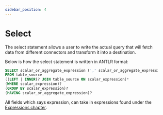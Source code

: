 ```yaml
---
sidebar_position: 4
---
```


# Select

The select statement allows a user to write the actual query that will fetch data from different connectors and transform it into a destination.

Below is how the select statement is written in ANTLR format:

```sql
SELECT scalar_or_aggregate_expression (',' scalar_or_aggregate_expression)*
FROM table_source
((LEFT | INNER)? JOIN table_source ON scalar_expression)*
(WHERE scalar_expression)?
(GROUP BY scalar_expression)?
(HAVING scalar_or_aggregate_expression)?
```

All fields which says expression, can take in expressions found under the [Expressions chapter](/docs/category/expressions).

